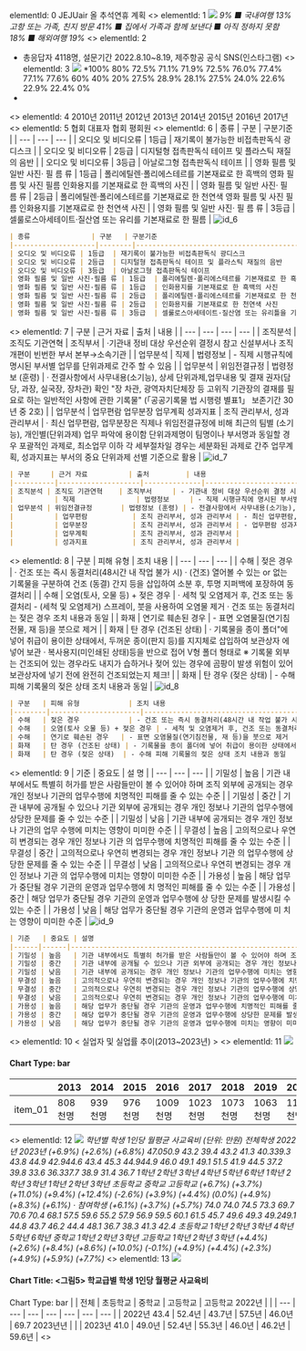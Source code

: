 elementId: 0
JEJUair 올 추석연휴 계획
<<SPLIT>>
elementId: 1
![](./Items/1_page_1_figure_1.png)
*9%
■ 국내여행
13% 고항 또는 가족, 친지 방문
41%
■ 집에서 가족과 함께 보낸다
■ 아직 정하지 못함
18%
■ 해외여행
19%*
<<SPLIT>>
elementId: 2
* 총응답자 4118명, 설문기간 2022.8.10~8.19, 제주항공 공식 SNS(인스타그램)
<<SPLIT>>
elementId: 3
![](./Items/3_page_2_figure_1.png)
*100% 
80% 
72.5% 71.1% 71.9% 72.5% 76.0% 77.4% 77.1% 77.6% 
60% 
40% 
20% 
27.5% 28.9% 28.1% 27.5% 24.0% 22.6% 22.9% 22.4% 
0% 
*
<<SPLIT>>
elementId: 4
2010년 2011년 2012년 2013년 2014년 2015년 2016년 2017년
<<SPLIT>>
elementId: 5
협회 대표자 협회 평회원
<<SPLIT>>
elementId: 6
| 종류 | 구분 | 구분기준 |
| --- | --- | --- |
| 오디오 및 비디오류 | 1등급 | 재기록이 불가능한 비접촉판독식 광디스크 |
| 오디오 및 비디오류 | 2등급 | 디지털형 접촉판독식 테이프 및 플라스틱 재질의 음반 |
| 오디오 및 비디오류 | 3등급 | 아날로그형 접촉판독식 테이프 |
| 영화 필름 및 일반 사진· 필 름 류 | 1등급 | 폴리에틸렌·폴리에스테르를 기본재료로 한 흑백의 영화 필 름 및 사진 필름 인화용지를 기본재료로 한 흑백의 사진 |
| 영화 필름 및 일반 사진· 필 름 류 | 2등급 | 폴리에틸렌·폴리에스테르를 기본재료로 한 천연색 영화 필름 및 사진 필름 인화용지를 기본재료로 한 천연색 사진 |
| 영화 필름 및 일반 사진· 필 름 류 | 3등급 | 셀룰로스아세테이트·질산염 또는 유리를 기본재료로 한 필름 |
![id_6](./Items/6_page_3_table_1.png)

```markdown
| 종류               | 구분   | 구분기준                                                                 |
|--------------------|--------|--------------------------------------------------------------------------|
| 오디오 및 비디오류 | 1등급  | 재기록이 불가능한 비접촉판독식 광디스크                                 |
| 오디오 및 비디오류 | 2등급  | 디지털형 접촉판독식 테이프 및 플라스틱 재질의 음반                       |
| 오디오 및 비디오류 | 3등급  | 아날로그형 접촉판독식 테이프                                             |
| 영화 필름 및 일반 사진·필름 류 | 1등급  | 폴리에틸렌·폴리에스테르를 기본재료로 한 흑백의 영화 필름 및 사진 필름 |
| 영화 필름 및 일반 사진·필름 류 | 1등급  | 인화용지를 기본재료로 한 흑백의 사진                                   |
| 영화 필름 및 일반 사진·필름 류 | 2등급  | 폴리에틸렌·폴리에스테르를 기본재료로 한 천연색 영화 필름 및 사진 필름 |
| 영화 필름 및 일반 사진·필름 류 | 2등급  | 인화용지를 기본재료로 한 천연색 사진                                   |
| 영화 필름 및 일반 사진·필름 류 | 3등급  | 셀룰로스아세테이트·질산염 또는 유리틀을 기본재료로 한 필름            |
```

<<SPLIT>>
elementId: 7
| 구분 | 근거 자료 | 출처 | 내용 |
| --- | --- | --- | --- |
| 조직분석 | 조직도 기관연혁 | 조직부서 | ·기관내 정비 대상 우선순위 결정시 참고 신설부서나 조직개편이 빈번한 부서 본부→소속기관 |
| 업무분석 | 직제 | 법령정보 | - 직제 시행규칙에 명시된 부서별 업무를 단위과제로 간주 할 수 있음 |
| 업무분석 | 위임전결규정 | 법령정보 (훈령) | · 전결사항에서 사무내용(소기능), 상세 단위과제,업무내용 및 결재 권자(담당, 과장, 실국장, 장차관) 확인 "장 차관, 광역자치단체장 등 고위직 기관장의 결재를 필요로 하는 일반적인 사항에 관한 기록물" (「공공기록물 법 시행령 별표1」 보존기간 30년 중 2호) |
| 업무분석 | 업무편람 업무분장 업무계획 성과지표 | 조직 관리부서, 성과 관리부서 | · 최신 업무편람, 업무분장은 직제나 위임전결규정에 비해 최근의 팀별 (소기능), 개인별(단위과제) 업무 파악에 용이함 단위과제명이 팀명이나 부서명과 동일할 경우 포괄적인 과제로, 최소업무 이하 각 세부절차일 경우는 세분화된 과제로 간주 업무계획, 성과지표는 부서의 중요 단위과제 선별 기준으로 활용 |
![id_7](./Items/7_page_4_table_1.png)

```markdown
| 구분     | 근거 자료          | 출처         | 내용                                                                                                                                                                                                 |
|----------|--------------------|--------------|----------------------------------------------------------------------------------------------------------------------------------------------------------------------------------------------------|
| 조직분석 | 조직도 기관연혁    | 조직부서     | - 기관내 정비 대상 우선순위 결정 시 참고<br> - 신설부서나 조직개편이 빈번한 부서 → 본부 → 소속기관                                                                                                 |
|          | 직제               | 법령정보     | - 직제 시행규칙에 명시된 부서별 업무를 단위과제로 간주할 수 있음                                                                                                                                   |
| 업무분석 | 위임전결규정       | 법령정보 (훈령) | - 전결사항에서 사무내용(소기능), 상세 단위과제, 업무내용 및 결재권자(담당, 과장, 실국장, 장차관) 확인<br> - "장·차관, 광역자치단체장 등 고위직 기획장의 결재를 필요로 하는 일반적인 사항에 관한 기록물" ("공공기록물법 시행령 별표1, 보존기간 30년 중 2호") |
|          | 업무편람           | 조직 관리부서, 성과 관리부서 | - 최신 업무편람, 업무분장은 직제나 위임전결규정에 비해 최근의 팀별(소기능), 개인별(단위과제) 업무 파악에 용이함<br> - 단위과제명이 팀명이나 부서명과 동일할 경우 포괄적인 과제로, 최소업무 이하 각 세부절차별 경우는 세분화된 과제로 간주 |
|          | 업무분장           | 조직 관리부서, 성과 관리부서 | - 업무편람 성과지표는 부서의 중요 단위과제 선별 기준으로 활용                                                                                                                                    |
|          | 업무계획           | 조직 관리부서, 성과 관리부서 |                                                                                                                                                                                                    |
|          | 성과지표           | 조직 관리부서, 성과 관리부서 |                                                                                                                                                                                                    |
```

<<SPLIT>>
elementId: 8
| 구분 | 피해 유형 | 조치 내용 |
| --- | --- | --- |
| 수해 | 젖은 경우 | · 건조 또는 즉시 동결처리(48시간 내 작업 불가 시) · (건조) 열어볼 수 있는 or 없는 기록물을 구분하여 건조 (동결) 간지 등을 삽입하여 소분 후, 투명 지퍼백에 포장하여 동결처리 |
| 수해 | 오염(토사, 오물 등) + 젖은 경우 | · 세척 및 오염제거 후, 건조 또는 동결처리 - (세척 및 오염제거) 스프레이, 붓을 사용하여 오염물 제거 · 건조 또는 동결처리는 젖은 경우 조치 내용과 동일 |
| 화재 | 연기로 훼손된 경우 | - 표면 오염물질(연기침전물, 재 등)을 붓으로 제거 |
| 화재 | 탄 경우 (건조된 상태) | · 기록물을 종이 폴더"에 넣어 취급이 용이한 상태에서, 두꺼운 종이(판지 등)를 지지체로 삽입하여 보관상자 에 넣어 보관 · 복사용지(미인쇄된 상태)등을 반으로 접어 V형 폴더 형태로 ※ 기록물 외부는 건조되어 있는 경우라도 내지가 습하거나 젖어 있는 경우에 곰팡이 발생 위험이 있어 보관상자에 넣기 전에 완전히 건조되었는지 체크! |
| 화재 | 탄 경우 (젖은 상태) | - 수해 피해 기록물의 젖은 상태 조치 내용과 동일 |
![id_8](./Items/8_page_5_table_1.png)

```markdown
| 구분   | 피해 유형            | 조치 내용                                                                                                                                                                                                 |
|--------|----------------------|----------------------------------------------------------------------------------------------------------------------------------------------------------------------------------------------------------|
| 수해   | 젖은 경우            | - 건조 또는 즉시 동결처리(48시간 내 작업 불가 시)  <br> - (건조) 얼어붙을 수 있는 or 없는 기록물을 구분하여 건조  <br> - (동결) 간지 등을 삽입하여 소분 후, 투명 지퍼백에 포장하여 동결처리                                      |
| 수해   | 오염(토사 오물 등) + 젖은 경우 | - 세척 및 오염제거 후, 건조 또는 동결처리  <br> - (세척 및 오염제거) 스프레이, 붓을 사용하여 오염물 제거  <br> - 건조 또는 동결처리는 젖은 경우 조치 내용과 동일                                                                 |
| 수해   | 연기로 훼손된 경우   | - 표면 오염물질(연기침전물, 재 등)을 붓으로 제거                                                                                                                                                             |
| 화재   | 탄 경우 (건조된 상태) | - 기록물을 종이 폴더에 넣어 취급이 용이한 상태에서, 두꺼운 종이(판지 등)를 지지체로 삽입하여 보관상자에 넣어 보관  <br> - 복사용지(미인쇄된 상태) 등을 반으로 접어 V형 폴더 형태로  <br> ※ 기록물 일부는 건조되어 있는 경우라도 내지가 습하거나 젖어 있는 경우에는 곰팡이 발생 위험이 있어 보관상자에 넣기 전에 완전히 건조되었는지 체크! |
| 화재   | 탄 경우 (젖은 상태)  | - 수해 피해 기록물의 젖은 상태 조치 내용과 동일                                                                                                                                                             |
```

<<SPLIT>>
elementId: 9
| 기준 | 중요도 | 설 명 |
| --- | --- | --- |
| 기밀성 | 높음 | 기관 내부에서도 특별히 허가를 받은 사람들만이 볼 수 있어야 하며 조직 외부에 공개되는 경우 개인 정보나 기관의 업무수행에 치명적인 피해를 줄 수 있는 수준 |
| 기밀성 | 중간 | 기관 내부에 공개될 수 있으나 기관 외부에 공개되는 경우 개인 정보나 기관의 업무수행에 상당한 문제를 줄 수 있는 수준 |
| 기밀성 | 낮음 | 기관 내부에 공개되는 경우 개인 정보나 기관의 업무 수행에 미치는 영향이 미미한 수준 |
| 무결성 | 높음 | 고의적으로나 우연히 변경되는 경우 개인 정보나 기관 의 업무수행에 치명적인 피해를 줄 수 있는 수준 |
| 무결성 | 중간 | 고의적으로나 우연히 변경되는 경우 개인 정보나 기관 의 업무수행에 상당한 문제를 줄 수 있는 수준 |
| 무결성 | 낮음 | 고의적으로나 우연히 변경되는 경우 개인 정보나 기관 의 업무수행에 미치는 영향이 미미한 수준 |
| 가용성 | 높음 | 해당 업무가 중단될 경우 기관의 운영과 업무수행에 치 명적인 피해를 줄 수 있는 수준 |
| 가용성 | 중간 | 해당 업무가 중단될 경우 기관의 운영과 업무수행에 상 당한 문제를 발생시킬 수 있는 수준 |
| 가용성 | 낮음 | 해당 업무가 중단될 경우 기관의 운영과 업무수행에 미 치는 영향이 미미한 수준 |
![id_9](./Items/9_page_6_table_1.png)

```markdown
| 기준   | 중요도 | 설명                                                                 |
|------|------|--------------------------------------------------------------------|
| 기밀성 | 높음   | 기관 내부에서도 특별히 허가를 받은 사람들만이 볼 수 있어야 하며 조직 외부에 공개되는 경우 개인 정보나 기관의 업무수행에 치명적인 피해를 줄 수 있는 수준 |
| 기밀성 | 중간   | 기관 내부에 공개될 수 있으나 기관 외부에 공개되는 경우 개인 정보나 기관의 업무수행에 상당한 문제를 줄 수 있는 수준 |
| 기밀성 | 낮음   | 기관 내부에 공개되는 경우 개인 정보나 기관의 업무수행에 미치는 영향이 미미한 수준 |
| 무결성 | 높음   | 고의적으로나 우연히 변경되는 경우 개인 정보나 기관의 업무수행에 치명적인 피해를 줄 수 있는 수준 |
| 무결성 | 중간   | 고의적으로나 우연히 변경되는 경우 개인 정보나 기관의 업무수행에 상당한 문제를 줄 수 있는 수준 |
| 무결성 | 낮음   | 고의적으로나 우연히 변경되는 경우 개인 정보나 기관의 업무수행에 미치는 영향이 미미한 수준 |
| 가용성 | 높음   | 해당 업무가 중단될 경우 기관의 운영과 업무수행에 치명적인 피해를 줄 수 있는 수준 |
| 가용성 | 중간   | 해당 업무가 중단될 경우 기관의 운영과 업무수행에 상당한 문제를 발생시킬 수 있는 수준 |
| 가용성 | 낮음   | 해당 업무가 중단될 경우 기관의 운영과 업무수행에 미치는 영향이 미미한 수준 |
```

<<SPLIT>>
elementId: 10
< 실업자 및 실업률 추이(2013~2023년) >
<<SPLIT>>
elementId: 11
![](./Items/11_page_7_chart_1.png)
#### Chart Type: bar
|  | 2013 | 2014 | 2015 | 2016 | 2017 | 2018 | 2019 | 2020 | 2021 | 2022 | 2023 |
| --- | --- | --- | --- | --- | --- | --- | --- | --- | --- | --- | --- |
| item_01 | 808천명 | 939천명 | 976천명 | 1009천명 | 1023천명 | 1073천명 | 1063천명 | 1108천명 | 1037천명 | 833천명 | 787천명 |
<<SPLIT>>
elementId: 12
![](./Items/12_page_8_figure_1.png)
*학년별 학생 1인당 월평균 사교육비
(단위: 만원)
전체학생 2022년 2023년
(+6.9%)
(+2.6%)
(+6.8%)
47.050.9
43.2 39.4 43.2 41.3 40.339.3 43.8 44.9 42.944.6 43.4 45.3 44.944.9 46.0 49.1 49.1 51.5
41.9 44.5
37.2 39.8 33.6 36.337.7 38.9
31.4 36.7
1학년 2학년 3학년 4학년 5학년 6학년 1학년 2학년 3학년 1학년 2학년 3학년
초등학교 중학교 고등학교
(+6.7%) (+3.7%) (+11.0%) (+9.4%) (+12.4%) (-2.6%) (+3.9%) (+4.4%) (0.0%) (+4.9%) (+8.3%) (+6.1%)
· 참여학생
(+6.1%)
(+3.7%)
(+5.7%)
74.0 74.0 74.5 73.3
69.7 70.6 70.4 68.1
57.5 59.6 55.2 57.9 56.9 59.5 60.1 61.5
45.7 49.6 49.3 49.249.1
44.8
43.7 46.2 44.4 48.1
36.7 38.3 41.3 42.4
초등학교 1학년 2학년 3학년 4학년 5학년 6학년 중학교 1학년 2학년 3학년 고등학교 1학년 2학년 3학년
(+4.4%) (+2.6%) (+8.4%) (+8.6%) (+10.0%) (-0.1%) (+4.9%) (+4.4%) (+2.3%) (+4.9%) (+5.9%) (+7.7%)*
<<SPLIT>>
elementId: 13
![](./Items/13_page_9_chart_1.png)
#### Chart Title: <그림5> 학교급별 학생 1인당 월평균 사교육비
Chart Type: bar
|  | 전체 | 초등학교 | 중학교 | 고등학교 | 고등학교 2022년 |  |
| --- | --- | --- | --- | --- | --- | --- |
| 2022년 43.4 | 52.4년 | 43.7년 | 57.5년 | 46.0년 | 69.7 2023년년 |  |
| 2023년 41.0 | 49.0년 | 52.4년 | 55.3년 | 46.0년 | 46.2년 | 59.6년 |
<<SPLIT>>